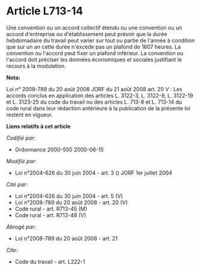 # Article L713-14

Une convention ou un accord collectif étendu ou une convention ou un accord d'entreprise ou d'établissement peut prévoir que
la durée hebdomadaire du travail peut varier sur tout ou partie de l'année à condition que sur un an cette durée n'excède pas
un plafond de 1607 heures. La convention ou l'accord peut fixer un plafond inférieur. La convention ou l'accord doit préciser
les données économiques et sociales justifiant le recours à la modulation.

**Nota:**

Loi n° 2008-789 du 20 août 2008 JORF du 21 août 2008 art. 20 V : Les accords conclus en application des articles L. 3122-3,
L. 3122-9, L. 3122-19 et L. 3123-25 du code du travail ou des articles L. 713-8 et L. 713-14 du code rural dans leur
rédaction antérieure à la publication de la présente loi restent en vigueur.

**Liens relatifs à cet article**

_Codifié par_:

  - Ordonnance 2000-550 2000-06-15

_Modifié par_:

  - Loi n°2004-626 du 30 juin 2004 - art. 3 () JORF 1er juillet 2004

_Cité par_:

  - Loi n°2004-626 du 30 juin 2004 - art. 5 (V)
  - Loi n°2008-789 du 20 août 2008 - art. 20 (V)
  - Code rural - art. R713-45 (M)
  - Code rural - art. R713-48 (V)

_Abrogé par_:

  - Loi n°2008-789 du 20 août 2008 - art. 21

_Cite_:

  - Code du travail - art. L222-1
